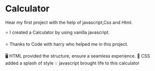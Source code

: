 # Calculator
Hear my first project with the help of javascript,Css and Html.

⭐ I created a Calculator by using vanilla javascript.

⭐ Thanks to Code with harry who helped me in this project.

🖥️ HTML provided the structure, ensure a seamless experience.
🎨 CSS added a splash of style
💡 javascript brought life to this calculator
